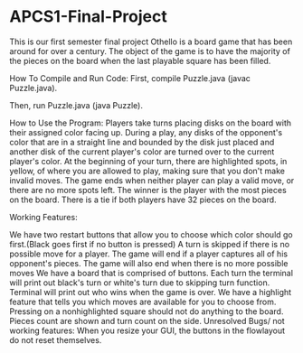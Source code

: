 # APCS1-Final-Project
This is our first semester final project
Othello is a board game that has been around for over a century. The object of the game is to have the majority of the pieces on the board when the last playable square has been filled. 


How To Compile and Run Code:
First, compile Puzzle.java (javac Puzzle.java).

Then, run Puzzle.java (java Puzzle).

How to Use the Program:
Players take turns placing disks on the board with their assigned color facing up.
During a play, any disks of the opponent's color that are in a straight line and bounded by the disk just placed and another disk of the current player's color are turned over to the current player's color.
At the beginning of your turn, there are highlighted spots, in yellow, of where you are allowed to play, making sure that you don't make invalid moves. 
The game ends when neither player can play a valid move, or there are no more spots left.
The winner is the player with the most pieces on the board.
There is a tie if both players have 32 pieces on the board. 

Working Features:

We have two restart buttons that allow you to choose which color should go first.(Black goes first if no button is pressed)
A turn is skipped if there is no possible move for a player.
The game will end if a player captures all of his opponent's pieces.
The game will also end when there is no more possible moves
We have a board that is comprised of buttons.
Each turn the terminal will print out black's turn or white's turn due to skipping turn function.
Terminal will print out who wins when the game is over.
We have a highlight feature that tells you which moves are available for you to choose from. Pressing on a nonhighlighted square should not do anything to the board.
Pieces count are shown and turn count on the side.
Unresolved Bugs/ not working features:
When you resize your GUI, the buttons in the flowlayout do not reset themselves. 
